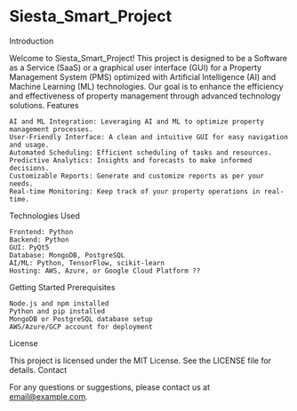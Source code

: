 # Siesta_Smart_Project
Introduction

Welcome to Siesta_Smart_Project! This project is designed to be a Software as a Service (SaaS) or a graphical user interface (GUI) for a Property Management System (PMS) optimized with Artificial Intelligence (AI) and Machine Learning (ML) technologies. Our goal is to enhance the efficiency and effectiveness of property management through advanced technology solutions.
Features

    AI and ML Integration: Leveraging AI and ML to optimize property management processes.
    User-Friendly Interface: A clean and intuitive GUI for easy navigation and usage.
    Automated Scheduling: Efficient scheduling of tasks and resources.
    Predictive Analytics: Insights and forecasts to make informed decisions.
    Customizable Reports: Generate and customize reports as per your needs.
    Real-time Monitoring: Keep track of your property operations in real-time.

Technologies Used

    Frontend: Python
    Backend: Python
    GUI: PyQt5
    Database: MongoDB, PostgreSQL
    AI/ML: Python, TensorFlow, scikit-learn
    Hosting: AWS, Azure, or Google Cloud Platform ??

Getting Started
Prerequisites

    Node.js and npm installed
    Python and pip installed
    MongoDB or PostgreSQL database setup
    AWS/Azure/GCP account for deployment


License

This project is licensed under the MIT License. See the LICENSE file for details.
Contact

For any questions or suggestions, please contact us at email@example.com.
